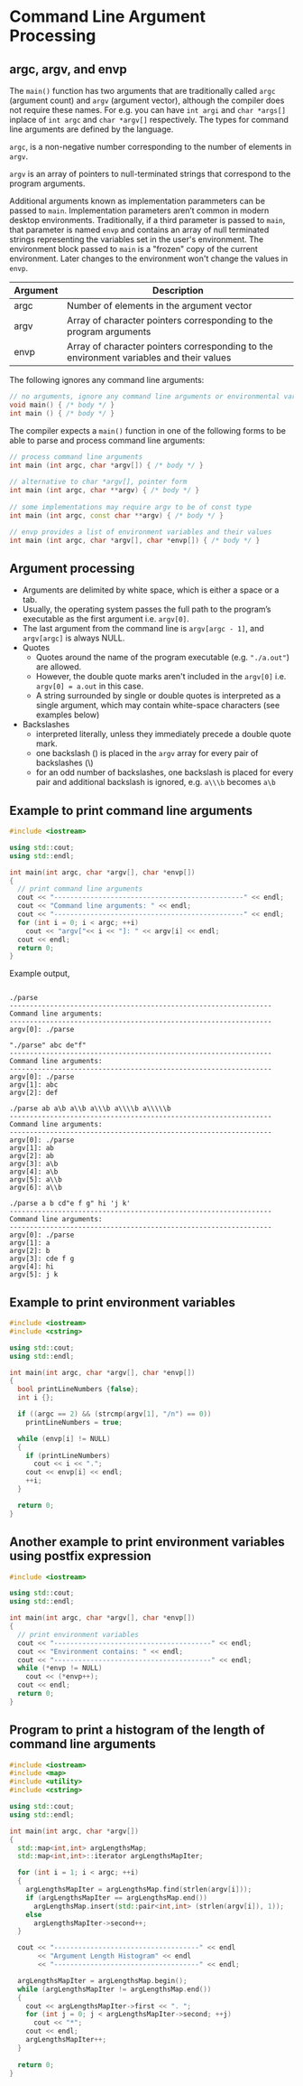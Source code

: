 # Command Line Argument Processing

## argc, argv, and envp
The ```main()``` function has two arguments that are traditionally called ```argc``` (argument count) and ```argv``` (argument vector), although the compiler does not require these names. For e.g. you can have ``int argi`` and ``char *args[]`` inplace of ``int argc`` and ``char *argv[]`` respectively. The types for command line arguments are defined by the language.  
 
 ``argc``, is a non-negative number corresponding to the number of elements in ``argv``.  
 
``argv`` is an array of pointers to null-terminated strings that correspond to the program arguments. 

Additional arguments known as implementation parammeters can be passed to ``main``. Implementation parameters aren’t common in modern desktop environments. Traditionally, if a third parameter is passed to ``main``, that parameter is named ``envp`` and contains an array of null terminated strings representing the variables set in the user's environment. The environment block passed to ``main`` is a "frozen" copy of the current environment. Later changes to the environment won't change the values in ``envp``.
 
| Argument | Description                                                                             |
|----------|-----------------------------------------------------------------------------------------|
| argc     | Number of elements in the argument vector                                               |
| argv     | Array of character pointers corresponding to the program arguments                      |
| envp     | Array of character pointers corresponding to the environment variables and their values |

The following ignores any command line arguments:

```C++
// no arguments, ignore any command line arguments or environmental variables
void main() { /* body */ } 
int main () { /* body */ }
```
The compiler expects a ```main()``` function in one of the following forms to be able to parse and process command line arguments:

```C++
// process command line arguments
int main (int argc, char *argv[]) { /* body */ }
 
// alternative to char *argv[], pointer form
int main (int argc, char **argv) { /* body */ }
 
// some implementations may require argv to be of const type
int main (int argc, const char **argv) { /* body */ }                   

// envp provides a list of environment variables and their values
int main (int argc, char *argv[], char *envp[]) { /* body */ }         
```
## Argument processing
* Arguments are delimited by white space, which is either a space or a tab.
* Usually, the operating system passes the full path to the program’s executable as the first argument i.e. ``argv[0]``.
* The last argument from the command line is ``argv[argc - 1]``, and ``argv[argc]`` is always NULL.
* Quotes
    * Quotes around the name of the program executable (e.g. ``"./a.out"``) are allowed. 
    * However, the double quote marks aren't included in the ``argv[0]`` i.e. ``argv[0] = a.out`` in this case.
    * A string surrounded by single or double quotes is interpreted as a single argument, which may contain white-space characters (see examples below)
 * Backslashes
     * interpreted literally, unless they immediately precede a double quote mark.
     * one backslash (\) is placed in the ``argv`` array for every pair of backslashes (\\)
     * for an odd number of backslashes, one backslash is placed for every pair and additional backslash is ignored, e.g. ``a\\\b`` becomes ``a\b`` 

## Example to print command line arguments
```C++
#include <iostream>

using std::cout;
using std::endl;

int main(int argc, char *argv[], char *envp[])
{
  // print command line arguments
  cout << "-----------------------------------------------" << endl;
  cout << "Command line arguments: " << endl;
  cout << "-----------------------------------------------" << endl;
  for (int i = 0; i < argc; ++i)
    cout << "argv["<< i << "]: " << argv[i] << endl;
  cout << endl;
  return 0;
}
```

Example output,

```Shell

./parse
-----------------------------------------------------------------
Command line arguments: 
-----------------------------------------------------------------
argv[0]: ./parse

"./parse" abc de"f"
-----------------------------------------------------------------
Command line arguments: 
-----------------------------------------------------------------
argv[0]: ./parse
argv[1]: abc
argv[2]: def

./parse ab a\b a\\b a\\\b a\\\\b a\\\\\b
-----------------------------------------------------------------
Command line arguments: 
-----------------------------------------------------------------
argv[0]: ./parse
argv[1]: ab
argv[2]: ab
argv[3]: a\b
argv[4]: a\b
argv[5]: a\\b
argv[6]: a\\b

./parse a b cd"e f g" hi 'j k'
-----------------------------------------------------------------
Command line arguments: 
-----------------------------------------------------------------
argv[0]: ./parse
argv[1]: a
argv[2]: b
argv[3]: cde f g
argv[4]: hi
argv[5]: j k
```

## Example to print environment variables

```C++
#include <iostream>
#include <cstring>

using std::cout;
using std::endl;

int main(int argc, char *argv[], char *envp[])
{
  bool printLineNumbers {false};
  int i {};

  if ((argc == 2) && (strcmp(argv[1], "/n") == 0))
    printLineNumbers = true;

  while (envp[i] != NULL)
  {
    if (printLineNumbers)
      cout << i << ".";
    cout << envp[i] << endl;
    ++i;
  }

  return 0;
}
```

## Another example to print environment variables using postfix expression

```C++
#include <iostream>

using std::cout;
using std::endl;

int main(int argc, char *argv[], char *envp[])
{
  // print environment variables
  cout << "---------------------------------------" << endl;
  cout << "Environment contains: " << endl;
  cout << "---------------------------------------" << endl;
  while (*envp != NULL)
    cout << (*envp++);
  cout << endl;
  return 0;
}
```

## Program to print a histogram of the length of command line arguments
```C++
#include <iostream>
#include <map>
#include <utility>
#include <cstring>

using std::cout;
using std::endl;

int main(int argc, char *argv[])
{
  std::map<int,int> argLengthsMap;
  std::map<int,int>::iterator argLengthsMapIter;

  for (int i = 1; i < argc; ++i)
  {
    argLengthsMapIter = argLengthsMap.find(strlen(argv[i]));
    if (argLengthsMapIter == argLengthsMap.end())
      argLengthsMap.insert(std::pair<int,int> (strlen(argv[i]), 1));
    else
      argLengthsMapIter->second++;
  }

  cout << "------------------------------------" << endl
       << "Argument Length Histogram" << endl
       << "------------------------------------" << endl;

  argLengthsMapIter = argLengthsMap.begin();
  while (argLengthsMapIter != argLengthsMap.end())
  {
    cout << argLengthsMapIter->first << ". ";
    for (int j = 0; j < argLengthsMapIter->second; ++j)
      cout << "*";
    cout << endl;
    argLengthsMapIter++;
  }
  
  return 0;
}
```
